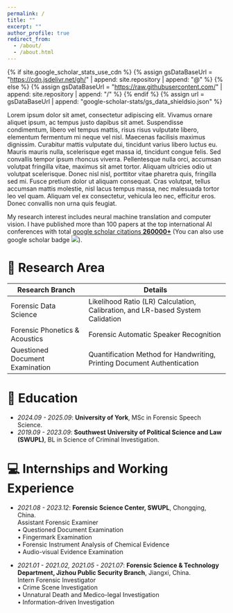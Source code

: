 ```yaml
---
permalink: /
title: ""
excerpt: ""
author_profile: true
redirect_from: 
  - /about/
  - /about.html
---
```


{% if site.google_scholar_stats_use_cdn %}
{% assign gsDataBaseUrl = "https://cdn.jsdelivr.net/gh/" | append: site.repository | append: "@" %}
{% else %}
{% assign gsDataBaseUrl = "https://raw.githubusercontent.com/" | append: site.repository | append: "/" %}
{% endif %}
{% assign url = gsDataBaseUrl | append: "google-scholar-stats/gs_data_shieldsio.json" %}

<span class='anchor' id='about-me'></span>

Lorem ipsum dolor sit amet, consectetur adipiscing elit. Vivamus ornare aliquet ipsum, ac tempus justo dapibus sit amet. Suspendisse condimentum, libero vel tempus mattis, risus risus vulputate libero, elementum fermentum mi neque vel nisl. Maecenas facilisis maximus dignissim. Curabitur mattis vulputate dui, tincidunt varius libero luctus eu. Mauris mauris nulla, scelerisque eget massa id, tincidunt congue felis. Sed convallis tempor ipsum rhoncus viverra. Pellentesque nulla orci, accumsan volutpat fringilla vitae, maximus sit amet tortor. Aliquam ultricies odio ut volutpat scelerisque. Donec nisl nisl, porttitor vitae pharetra quis, fringilla sed mi. Fusce pretium dolor ut aliquam consequat. Cras volutpat, tellus accumsan mattis molestie, nisl lacus tempus massa, nec malesuada tortor leo vel quam. Aliquam vel ex consectetur, vehicula leo nec, efficitur eros. Donec convallis non urna quis feugiat.

My research interest includes neural machine translation and computer vision. I have published more than 100 papers at the top international AI conferences with total <a href='https://scholar.google.com/citations?user=DhtAFkwAAAAJ'>google scholar citations <strong><span id='total_cit'>260000+</span></strong></a> (You can also use google scholar badge <a href='https://scholar.google.com/citations?user=DhtAFkwAAAAJ'><img src="https://img.shields.io/endpoint?url={{ url | url_encode }}&logo=Google%20Scholar&labelColor=f6f6f6&color=9cf&style=flat&label=citations"></a>).

# 📜 Research Area

| Research Branch | Details |
| -------- | -------- |
| Forensic Data Science | Likelihood Ratio (LR) Calculation, Calibration, and LR-based System Calidation |
| Forensic Phonetics & Acoustics | Forensic Automatic Speaker Recognition |
| Questioned Document Examination | Quantification Method for Handwriting, Printing Document Authentication |

# 🏫 Education
- *2024.09 - 2025.09*:  **University of York**, MSc in Forensic Speech Science.
- *2019.09 - 2023.09*:  **Southwest University of Political Science and Law (SWUPL)**, BL in Science of Criminal Investigation.

# 💻 Internships and Working Experience
- *2021.08 - 2023.12*: **Forensic Science Center, SWUPL**, Chongqing, China.  
Assistant Forensic Examiner  
•	Questioned Document Examination  
•	Fingermark Examination  
•	Forensic Instrument Analysis of Chemical Evidence  
•	Audio-visual Evidence Examination  

- *2021.01 - 2021.02, 2021.05 - 2021.07*: **Forensic Science & Technology Department, Jizhou Public Security Branch**, Jiangxi, China.  
Intern Forensic Investigator  
•	Crime Scene Investigation  
•	Unnatural Death and Medico-legal Investigation  
•	Information-driven Investigation  



